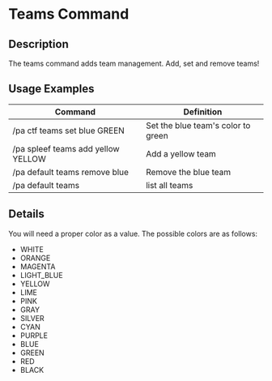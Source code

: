 # Teams Command

## Description

The teams command adds team management. Add, set and remove teams!

## Usage Examples

Command |  Definition
------------- | -------------
/pa ctf teams set blue GREEN | Set the blue team's color to green
/pa spleef teams add yellow YELLOW | Add a yellow team
/pa default teams remove blue | Remove the blue team
/pa default teams | list all teams

## Details

You will need a proper color as a value. The possible colors are as follows:

- WHITE
- ORANGE
- MAGENTA
- LIGHT_BLUE
- YELLOW
- LIME
- PINK
- GRAY
- SILVER
- CYAN
- PURPLE
- BLUE
- GREEN
- RED
- BLACK

